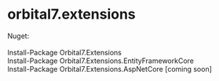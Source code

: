 # orbital7.extensions
<div>Nuget:</div>
<div>&nbsp;</div>
<div>Install-Package Orbital7.Extensions</div>
<div>Install-Package Orbital7.Extensions.EntityFrameworkCore</div>
<div>Install-Package Orbital7.Extensions.AspNetCore [coming soon]</div>
